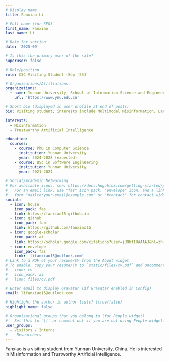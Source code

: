 ```yaml
---
# Display name
title: Fanxiao Li

# Full name (for SEO)
first_name: Fanxiao
last_name: Li

# Date for sorting
date: '2025-09'

# Is this the primary user of the site?
superuser: false

# Role/position
role: CSC Visiting Student (Sep '25)

# Organizations/Affiliations
organizations:
  - name: Yunnan University, School of Information Science and Engineering
    url: 'https://www.ynu.edu.cn'

# Short bio (displayed in user profile at end of posts)
bio: Visiting student; interests include Multimodal Misinformation, Large Vision-Language Models. 

interests:
  - Misinformation
  - Trustworthy Artificial Intelligence

education:
  courses:
    - course: PhD in Computer Science
      institution: Yunnan University
      year: 2024-2028 (expected)
    - course: BSc in Software Engineering
      institution: Yunnan University
      year: 2021-2024

# Social/Academic Networking
# For available icons, see: https://docs.hugoblox.com/getting-started/page-builder/#icons
#   For an email link, use "fas" icon pack, "envelope" icon, and a link in the
#   form "mailto:your-email@example.com" or "#contact" for contact widget.
social:
  - icon: house
    icon_pack: fas
    link: https://fanxiao15.github.io
  - icon: github
    icon_pack: fab
    link: https://github.com/fanxiao15
  - icon: google-scholar
    icon_pack: ai
    link: https://scholar.google.com/citations?user=jUOhfIUAAAAJ&hl=zh-CN
  - icon: envelope
    icon_pack: fas
    link: 'lifanxiao15@outlook.com'
# Link to a PDF of your resume/CV from the About widget.
# To enable, copy your resume/CV to `static/files/cv.pdf` and uncomment the lines below.
# - icon: cv
#   icon_pack: ai
#   link: files/cv.pdf

# Enter email to display Gravatar (if Gravatar enabled in Config)
email: lifanxiao15@outlook.com

# Highlight the author in author lists? (true/false)
highlight_name: false

# Organizational groups that you belong to (for People widget)
#   Set this to `[]` or comment out if you are not using People widget.
user_groups:
  - Visitors / Interns
#  - Researchers
---
```


Fanxiao is a visiting student from Yunnan University, China. He is interested in Misinformation and Trustworthy Artificial Intelligence.